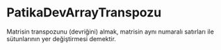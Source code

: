 # PatikaDevArrayTranspozu
Matrisin transpozunu (devriğini) almak, matrisin aynı numaralı satırları ile sütunlarının yer değiştirmesi demektir.
